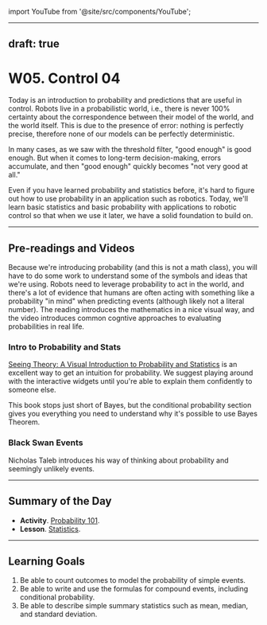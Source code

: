 import YouTube from '@site/src/components/YouTube';

---
draft: true
---


# W05. Control 04
Today is an introduction to probability and predictions that are useful in control. Robots live in a probabilistic world, i.e., there is never 100% certainty about the correspondence between their model of the world, and the world itself. This is due to the presence of error: nothing is perfectly precise, therefore none of our models can be perfectly deterministic.

In many cases, as we saw with the threshold filter, "good enough" is good enough. But when it comes to long-term decision-making, errors accumulate, and then "good enough" quickly becomes "not very good at all."

Even if you have learned probability and statistics before, it's hard to figure out how to use probability in an application such as robotics. Today, we'll learn basic statistics and basic probability with applications to robotic control so that when we use it later, we have a solid foundation to build on.

---
## Pre-readings and Videos
Because we're introducing probability (and this is not a math class), you will have to do some work to understand some of the symbols and ideas that we're using. Robots need to leverage probability to act in the world, and there's a lot of evidence that humans are often acting with something like a probability "in mind" when predicting events (although likely not a literal number). The reading introduces the mathematics in a nice visual way, and the video introduces common cogntive approaches to evaluating probabilities in real life.

### Intro to Probability and Stats
[Seeing Theory: A Visual Introduction to Probability and Statistics](https://seeing-theory.brown.edu/) is an excellent way to get an intuition for probability. We suggest playing around with the interactive widgets until you're able to explain them confidently to someone else.

This book stops just short of Bayes, but the conditional probability section gives you everything you need to understand why it's possible to use Bayes Theorem.

### Black Swan Events
<YouTube id="3e6UKCJt-g8" />
Nicholas Taleb introduces his way of thinking about probability and seemingly unlikely events.

---
## Summary of the Day

- **Activity**. [Probability 101](/docs/teaching/activities/probability.md).
- **Lesson**. [Statistics](/docs/teaching/lessons/summary-statistics.md).

---
## Learning Goals
1. Be able to count outcomes to model the probability of simple events.
2. Be able to write and use the formulas for compound events, including conditional probability.
3. Be able to describe simple summary statistics such as mean, median, and standard deviation.